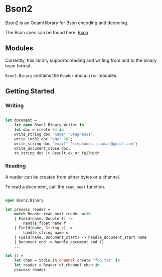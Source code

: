 # Bson2

Bson2 is an Ocaml library for Bson encoding and decoding.

The Bson spec can be found here: [Bson](http://bsonspec.org).

## Modules

Currently, this library supports reading and writing from and to the binary bson format.

`Bson2.Binary` contains the `Reader` and `Writer` modules.

## Getting Started

### Writing

```ocaml

let document =
    let open Bson2.Binary.Writer in
    let doc = create 64 in
    write_string doc "name" "Stephanos";
    write_int32 doc "age" 28l;
    write_string doc "email" "stephanos.tsoucas@gmail.com";
    write_document_close doc;
    to_string doc |> Result.ok_or_failwith

```

### Reading

A reader can be created from either bytes or a channel.

To read a document, call the `read_next` function.

```ocaml

open Bson2.Binary

let process reader =
    match Reader.read_next reader with
    | Field(name, Double f) ->
        handle_float name f
    | Field(name, String s) ->
        handle_string name s
    | Field(name, Document_start) -> handle_document_start name
    | Document_end -> handle_document_end ()
    ...

let () =
    let chan = Stdio.In_channel.create "foo.txt" in
    let reader = Reader.of_channel chan in
    process reader
```
